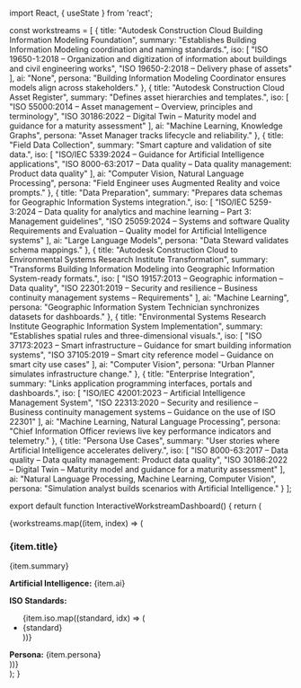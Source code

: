 import React, { useState } from 'react';

const workstreams = [
  {
    title: "Autodesk Construction Cloud Building Information Modeling Foundation",
    summary: "Establishes Building Information Modeling coordination and naming standards.",
    iso: [
      "ISO 19650-1:2018 – Organization and digitization of information about buildings and civil engineering works",
      "ISO 19650-2:2018 – Delivery phase of assets"
    ],
    ai: "None",
    persona: "Building Information Modeling Coordinator ensures models align across stakeholders."
  },
  {
    title: "Autodesk Construction Cloud Asset Register",
    summary: "Defines asset hierarchies and templates.",
    iso: [
      "ISO 55000:2014 – Asset management – Overview, principles and terminology",
      "ISO 30186:2022 – Digital Twin – Maturity model and guidance for a maturity assessment"
    ],
    ai: "Machine Learning, Knowledge Graphs",
    persona: "Asset Manager tracks lifecycle and reliability."
  },
  {
    title: "Field Data Collection",
    summary: "Smart capture and validation of site data.",
    iso: [
      "ISO/IEC 5339:2024 – Guidance for Artificial Intelligence applications",
      "ISO 8000-63:2017 – Data quality – Data quality management: Product data quality"
    ],
    ai: "Computer Vision, Natural Language Processing",
    persona: "Field Engineer uses Augmented Reality and voice prompts."
  },
  {
    title: "Data Preparation",
    summary: "Prepares data schemas for Geographic Information Systems integration.",
    iso: [
      "ISO/IEC 5259-3:2024 – Data quality for analytics and machine learning – Part 3: Management guidelines",
      "ISO 25059:2024 – Systems and software Quality Requirements and Evaluation – Quality model for Artificial Intelligence systems"
    ],
    ai: "Large Language Models",
    persona: "Data Steward validates schema mappings."
  },
  {
    title: "Autodesk Construction Cloud to Environmental Systems Research Institute Transformation",
    summary: "Transforms Building Information Modeling into Geographic Information System-ready formats.",
    iso: [
      "ISO 19157:2013 – Geographic information – Data quality",
      "ISO 22301:2019 – Security and resilience – Business continuity management systems – Requirements"
    ],
    ai: "Machine Learning",
    persona: "Geographic Information System Technician synchronizes datasets for dashboards."
  },
  {
    title: "Environmental Systems Research Institute Geographic Information System Implementation",
    summary: "Establishes spatial rules and three-dimensional visuals.",
    iso: [
      "ISO 37173:2023 – Smart infrastructure – Guidance for smart building information systems",
      "ISO 37105:2019 – Smart city reference model – Guidance on smart city use cases"
    ],
    ai: "Computer Vision",
    persona: "Urban Planner simulates infrastructure change."
  },
  {
    title: "Enterprise Integration",
    summary: "Links application programming interfaces, portals and dashboards.",
    iso: [
      "ISO/IEC 42001:2023 – Artificial Intelligence Management System",
      "ISO 22313:2020 – Security and resilience – Business continuity management systems – Guidance on the use of ISO 22301"
    ],
    ai: "Machine Learning, Natural Language Processing",
    persona: "Chief Information Officer reviews live key performance indicators and telemetry."
  },
  {
    title: "Persona Use Cases",
    summary: "User stories where Artificial Intelligence accelerates delivery.",
    iso: [
      "ISO 8000-63:2017 – Data quality – Data quality management: Product data quality",
      "ISO 30186:2022 – Digital Twin – Maturity model and guidance for a maturity assessment"
    ],
    ai: "Natural Language Processing, Machine Learning, Computer Vision",
    persona: "Simulation analyst builds scenarios with Artificial Intelligence."
  }
];

export default function InteractiveWorkstreamDashboard() {
  return (
    <div className="grid grid-cols-1 sm:grid-cols-2 lg:grid-cols-3 gap-6 p-6">
      {workstreams.map((item, index) => (
        <div key={index} className="border rounded-xl shadow bg-white p-4 hover:shadow-lg transition duration-300">
          <h3 className="text-lg font-semibold text-purple-700 mb-1">{item.title}</h3>
          <p className="text-sm text-gray-600 italic mb-2">{item.summary}</p>
          <p className="text-sm text-gray-800"><strong>Artificial Intelligence:</strong> {item.ai}</p>
          <p className="text-xs text-gray-500 my-1">
            <strong>ISO Standards:</strong>
            <ul className="list-disc list-inside mt-1">
              {item.iso.map((standard, idx) => (
                <li key={idx}>{standard}</li>
              ))}
            </ul>
          </p>
          <div className="mt-2 text-sm bg-purple-50 p-2 rounded text-purple-700">
            <strong>Persona:</strong> {item.persona}
          </div>
        </div>
      ))}
    </div>
  );
}
